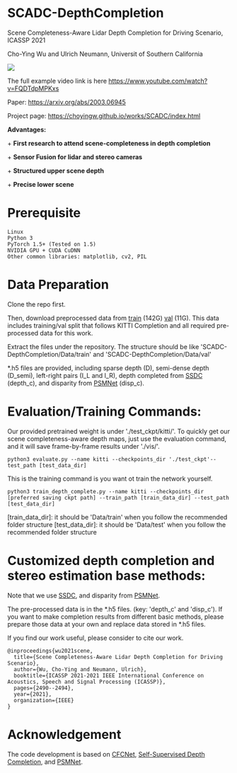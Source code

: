 # SCADC-DepthCompletion
Scene Completeness-Aware Lidar Depth Completion for Driving Scenario, ICASSP 2021

Cho-Ying Wu and Ulrich Neumann, Universit of Southern California

<img src='demo.gif'>

The full example video link is here https://www.youtube.com/watch?v=FQDTdpMPKxs

Paper: https://arxiv.org/abs/2003.06945

Project page: https://choyingw.github.io/works/SCADC/index.html

**Advantages:**

\+ **First research to attend scene-completeness in depth completion**

\+ **Sensor Fusion for lidar and stereo cameras**

\+ **Structured upper scene depth**

\+ **Precise lower scene**

# Prerequisite

	Linux
	Python 3
	PyTorch 1.5+ (Tested on 1.5)
	NVIDIA GPU + CUDA CuDNN 
	Other common libraries: matplotlib, cv2, PIL

# Data Preparation

Clone the repo first.

Then, download preprocessed data from <a href="https://drive.google.com/file/d/1c78Ox6KfaUkXZf4qx5hVly9Na_QJ5VIv/view?usp=sharing">train</a> (142G) <a href="https://drive.google.com/file/d/1RXJ5GFhE0ZIIBf4wcLXhilu4OVQ1BiEg/view?usp=sharing">val</a> (11G). This data includes training/val split that follows KITTI Completion and all required pre-processed data for this work.

Extract the files under the repository. The structure should be like 'SCADC-DepthCompletion/Data/train' and 'SCADC-DepthCompletion/Data/val'

\*.h5 files are provided, including sparse depth (D), semi-dense depth (D_semi), left-right pairs (I_L and I_R), depth completed from <a href="https://github.com/fangchangma/self-supervised-depth-completion">SSDC</a> (depth_c), and disparity from <a href="https://github.com/JiaRenChang/PSMNet">PSMNet</a> (disp_c).

# Evaluation/Training Commands:

Our provided pretrained weight is under './test_ckpt/kitti/'. To quickly get our scene completeness-aware depth maps, just use the evaluation command, and it will save frame-by-frame results under './vis/'.

	python3 evaluate.py --name kitti --checkpoints_dir './test_ckpt'--test_path [test_data_dir]

This is the training command is you want ot train the network yourself.

	python3 train_depth_complete.py --name kitti --checkpoints_dir [preferred saving ckpt path] --train_path [train_data_dir] --test_path [test_data_dir]

\[train_data_dir\]: it should be 'Data/train' when you follow the recommended folder structure
\[test_data_dir\]: it should be 'Data/test' when you follow the recommended folder structure

# Customized depth completion and stereo estimation base methods:

Note that we use <a href="https://github.com/fangchangma/self-supervised-depth-completion">SSDC</a>, and disparity from <a href="https://github.com/JiaRenChang/PSMNet">PSMNet</a>. 

The pre-processed data is in the \*.h5 files. (key: 'depth_c' and 'disp_c'). If you want to make completion results from different basic methods, please prepare those data at your own and replace data stored in \*.h5 files.


If you find our work useful, please consider to cite our work.

	@inproceedings{wu2021scene,
	  title={Scene Completeness-Aware Lidar Depth Completion for Driving Scenario},
	  author={Wu, Cho-Ying and Neumann, Ulrich},
	  booktitle={ICASSP 2021-2021 IEEE International Conference on Acoustics, Speech and Signal Processing (ICASSP)},
	  pages={2490--2494},
	  year={2021},
	  organization={IEEE}
	}


# Acknowledgement

The code development is based on <a href="https://github.com/choyingw/CFCNet">CFCNet</a>, <a href="https://github.com/fangchangma/self-supervised-depth-completion">Self-Supervised Depth Completion</a>, and <a href="https://github.com/JiaRenChang/PSMNet">PSMNet</a>. 